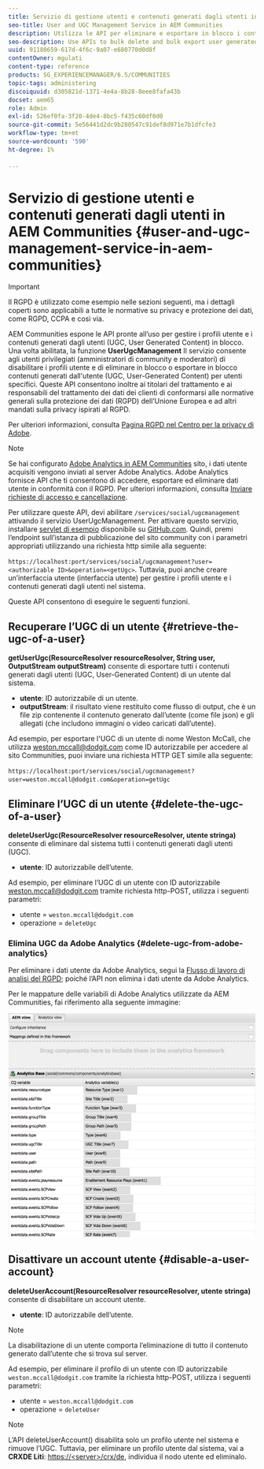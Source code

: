 ```yaml
---
title: Servizio di gestione utenti e contenuti generati dagli utenti in AEM Communities
seo-title: User and UGC Management Service in AEM Communities
description: Utilizza le API per eliminare e esportare in blocco i contenuti generati dagli utenti e disabilitare l’account utente.
seo-description: Use APIs to bulk delete and bulk export user generated content, and disable user account.
uuid: 91180659-617d-4f6c-9a07-e680770d0d8f
contentOwner: mgulati
content-type: reference
products: SG_EXPERIENCEMANAGER/6.5/COMMUNITIES
topic-tags: administering
discoiquuid: d305821d-1371-4e4a-8b28-8eee8fafa43b
docset: aem65
role: Admin
exl-id: 526ef0fa-3f20-4de4-8bc5-f435c60df0d0
source-git-commit: 5e56441d2dc9b280547c91def8d971e7b1dfcfe3
workflow-type: tm+mt
source-wordcount: '590'
ht-degree: 1%

---
```


# Servizio di gestione utenti e contenuti generati dagli utenti in AEM Communities {#user-and-ugc-management-service-in-aem-communities}

>[!IMPORTANT]
>
>Il RGPD è utilizzato come esempio nelle sezioni seguenti, ma i dettagli coperti sono applicabili a tutte le normative su privacy e protezione dei dati, come RGPD, CCPA e così via.

AEM Communities espone le API pronte all’uso per gestire i profili utente e i contenuti generati dagli utenti (UGC, User Generated Content) in blocco. Una volta abilitata, la funzione **UserUgcManagement** Il servizio consente agli utenti privilegiati (amministratori di community e moderatori) di disabilitare i profili utente e di eliminare in blocco o esportare in blocco contenuti generati dall&#39;utente (UGC, User-Generated Content) per utenti specifici. Queste API consentono inoltre ai titolari del trattamento e ai responsabili del trattamento dei dati dei clienti di conformarsi alle normative generali sulla protezione dei dati (RGPD) dell’Unione Europea e ad altri mandati sulla privacy ispirati al RGPD.

Per ulteriori informazioni, consulta [Pagina RGPD nel Centro per la privacy di Adobe](https://www.adobe.com/privacy/general-data-protection-regulation.html).

>[!NOTE]
>
>Se hai configurato [Adobe Analytics in AEM Communities](/help/communities/analytics.md) sito, i dati utente acquisiti vengono inviati al server Adobe Analytics. Adobe Analytics fornisce API che ti consentono di accedere, esportare ed eliminare dati utente in conformità con il RGPD. Per ulteriori informazioni, consulta [Inviare richieste di accesso e cancellazione](https://experienceleague.adobe.com/docs/analytics/admin/data-governance/gdpr-submit-access-delete.html).

Per utilizzare queste API, devi abilitare `/services/social/ugcmanagement` attivando il servizio UserUgcManagement. Per attivare questo servizio, installare [servlet di esempio](https://github.com/Adobe-Marketing-Cloud/aem-communities-ugc-migration/tree/main/bundles/communities-ugc-management-servlet) disponibile su [GitHub.com](https://github.com/Adobe-Marketing-Cloud/aem-communities-ugc-migration/tree/main/bundles/communities-ugc-management-servlet). Quindi, premi l’endpoint sull’istanza di pubblicazione del sito community con i parametri appropriati utilizzando una richiesta http simile alla seguente:

`https://localhost:port/services/social/ugcmanagement?user=<authorizable ID>&operation=<getUgc>`. Tuttavia, puoi anche creare un’interfaccia utente (interfaccia utente) per gestire i profili utente e i contenuti generati dagli utenti nel sistema.

Queste API consentono di eseguire le seguenti funzioni.

## Recuperare l’UGC di un utente {#retrieve-the-ugc-of-a-user}

**getUserUgc(ResourceResolver resourceResolver, String user, OutputStream outputStream)** consente di esportare tutti i contenuti generati dagli utenti (UGC, User-Generated Content) di un utente dal sistema.

* **utente**: ID autorizzabile di un utente.
* **outputStream**: il risultato viene restituito come flusso di output, che è un file zip contenente il contenuto generato dall’utente (come file json) e gli allegati (che includono immagini o video caricati dall’utente).

Ad esempio, per esportare l&#39;UGC di un utente di nome Weston McCall, che utilizza weston.mccall@dodgit.com come ID autorizzabile per accedere al sito Communities, puoi inviare una richiesta HTTP GET simile alla seguente:

`https://localhost:port/services/social/ugcmanagement?user=weston.mccall@dodgit.com&operation=getUgc`

## Eliminare l’UGC di un utente {#delete-the-ugc-of-a-user}

**deleteUserUgc(ResourceResolver resourceResolver, utente stringa)** consente di eliminare dal sistema tutti i contenuti generati dagli utenti (UGC).

* **utente**: ID autorizzabile dell’utente.

Ad esempio, per eliminare l’UGC di un utente con ID autorizzabile weston.mccall@dodgit.com tramite richiesta http-POST, utilizza i seguenti parametri:

* utente = `weston.mccall@dodgit.com`
* operazione = `deleteUgc`

### Elimina UGC da Adobe Analytics {#delete-ugc-from-adobe-analytics}

Per eliminare i dati utente da Adobe Analytics, segui la [Flusso di lavoro di analisi del RGPD](https://experienceleague.adobe.com/docs/analytics/admin/data-governance/an-gdpr-workflow.html?lang=it); poiché l’API non elimina i dati utente da Adobe Analytics.

Per le mappature delle variabili di Adobe Analytics utilizzate da AEM Communities, fai riferimento alla seguente immagine:

![Mappatura delle variabili delle community AEM per Adobe Analytics](assets/analytics-communities-mapping.png)

## Disattivare un account utente {#disable-a-user-account}

**deleteUserAccount(ResourceResolver resourceResolver, utente stringa)** consente di disabilitare un account utente.

* **utente**: ID autorizzabile dell’utente.

>[!NOTE]
>
>La disabilitazione di un utente comporta l’eliminazione di tutto il contenuto generato dall’utente che si trova sul server.

Ad esempio, per eliminare il profilo di un utente con ID autorizzabile `weston.mccall@dodgit.com` tramite la richiesta http-POST, utilizza i seguenti parametri:

* utente = `weston.mccall@dodgit.com`
* operazione = `deleteUser`

>[!NOTE]
>
>L’API deleteUserAccount() disabilita solo un profilo utente nel sistema e rimuove l’UGC. Tuttavia, per eliminare un profilo utente dal sistema, vai a **CRXDE Liti**: [https://&lt;server>/crx/de](https://localhost:4502/crx/de), individua il nodo utente ed eliminalo.
